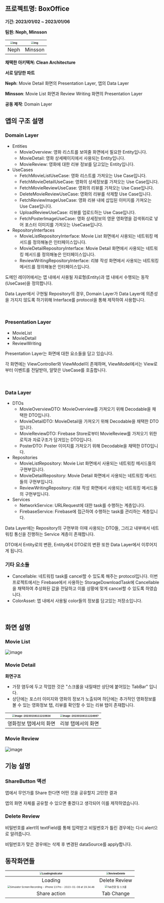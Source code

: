 ## 프로젝트명: BoxOffice

**기간: 2023/01/02 ~ 2023/01/06**

**팀원: Neph, Minsson**

| <img src="https://avatars.githubusercontent.com/u/67148595?v=4" alt="img" style="zoom:50%;" /> | <img src="https://avatars.githubusercontent.com/u/96630194?v=4" alt="img" style="zoom:50%;" /> |
| :----------------------------------------------------------: | :----------------------------------------------------------: |
|                             Neph                             |                           Minsson                            |

**채택한 아키텍쳐: Clean Architecture**

**서로 담당한 파트**

**Neph**: Movie Detail 화면의 Presentation Layer, 앱의 Data Layer

**Minsson**: Movie List 화면과 Review Writing 화면의 Presentation Layer

**공동 제작**: Domain Layer



## 앱의 구조 설명

### Domain Layer

- Entities
  - MovieOverview: 영화 리스트를 보여줄 화면에서 필요한 Entity입니다.
  - MovieDetail: 영화 상세페이지에서 사용되는 Entity입니다.
  - MovieReview: 영화에 대한 리뷰 정보를 담고있는 Entity입니다.
- UseCases
  - FetchMovieListUseCase: 영화 리스트를 가져오는 Use Case입니다.
  - FetchMovieDetailUseCase: 영화의 상세정보를 가져오는 Use Case입니다.
  - FetchMovieReviewUseCase: 영화의 리뷰를 가져오는 Use Case입니다.
  - DeleteMovieReviewUseCase: 영화의 리뷰를 삭제할 Use Case입니다.
  - FetchReviewImageUseCase: 영화 리뷰 내에 삽입된 이미지를 가져오는 Use Case입니다.
  - UploadReviewUseCase: 리뷰를 업로드하는 Use Case입니다.
  - FetchPosterImageUseCase: 영화 상세정보의 영문 영화명을 검색쿼리로 넣어 포스터 이미지를 가져오는 UseCase입니다.
- RepositoryInterfaces
  - MovieListRepositoryInterface: Movie List 화면에서 사용되는 네트워킹 메서드를 정의해놓은 인터페이스입니다.
  - MovieDetailRepositoryInterface: Movie Detail 화면에서 사용되는 네트워킹 메서드를 정의해놓은 인터페이스입니다.
  - ReviewWritingRepositoryInterface: 리뷰 작성 화면에서 사용되는 네트워킹 메서드를 정의해놓은 인터페이스입니다.

도메인 레이어에서는 앱 내에서 사용될 자료형(Entity)과 앱 내에서 수행되는 동작(UseCase)을 정의합니다.

Data Layer에서 구현될 Repository의 경우, Domain Layer가 Data Layer에 의존성을 가지지 않도록 하기위해 Interface를 protocol을 통해 제작하여 사용합니다.

<br/> 

### Presentation Layer

- MovieList
- MovieDetail
- ReviewWriting

Presentation Layer는 화면에 대한 요소들을 담고 있습니다.

각 화면에는 ViewController와 ViewModel이 존재하며, ViewModel에서는 View로부터 이벤트를 전달받아, 알맞은 UseCase를 호출합니다.

<br/> 

### Data Layer

- DTOs
  - MovieOverviewDTO: MovieOverview를 가져오기 위해 Decodable을 채택한 DTO입니다.
  - MovieDetailDTO: MovieDetail을 가져오기 위해 Decodable을 채택한 DTO입니다.
  - MovieReviewDTO: Firebase Store로부터 MovieReview를 가져오기 위한 로직과 자료구조가 담겨있는 DTO입니다.
  - PosterDTO: Poster 이미지를 가져오기 위해 Decodable을 채택한 DTO입니다.
- Repositories
  - MovieListRepository: Movie List 화면에서 사용되는 네트워킹 메서드들의 구현부입니다.
  - MovieDetailRepository: Movie Detail 화면에서 사용되는 네트워킹 메서드들의 구현부입니다.
  - ReviewWritingRepository: 리뷰 작성 화면에서 사용되는 네트워킹 메서드들의 구현부입니다.
- Services
  - NetworkService: URLRequest에 대한 task를 수행하는 계층입니다.
  - FirebaseService: Firebase에 접근하여 수행하는 task를 관리하는 계층입니다.

Data Layer에는 Repository의 구현부와 이때 사용되는 DTO들, 그리고 내부에서 네트워킹 통신을 진행하는 Service 계층이 존재합니다.

DTO에서 Entity로의 변환, Entity에서 DTO로의 변환 또한 Data Layer에서 이루어지게 됩니다.



### 기타 요소들

- Cancellable: 네트워킹 task를 cancel할 수 있도록 해주는 protocol입니다. 이번 프로젝트에서는 Firebase에서 사용하는 StorageDownloadTask에 Cancellable을 채택하여 추상화된 값을 전달하고 이를 상황에 맞게 cancel할 수 있도록 하였습니다.
- ColorAsset: 앱 내에서 사용될 color들의 정보를 담고있는 저장소입니다.

<br/> 

## 화면 설명

### Movie List
![image](https://user-images.githubusercontent.com/96630194/211033663-e1a48ba0-c10e-4060-aea9-b090a46b9237.png)




### Movie Detail

**화면구조**

- 가장 염두에 두고 작업한 것은 "스크롤을 내릴때만 상단에 붙어있는 TabBar" 입니다.
- 상단에는 포스터 이미지와 영화의 정보가 노출되며 하단에는 추가적인 영화정보를 볼 수 있는 영화정보 탭, 리뷰를 확인할 수 있는 리뷰 탭이 존재합니다.

| <img src="https://raw.githubusercontent.com/Neph3779/Blog-Image/forUpload/img/20230104111210.png" alt="image-20230104111210634" style="zoom:50%;" /> | <img src="https://raw.githubusercontent.com/Neph3779/Blog-Image/forUpload/img/20230104111224.png" alt="image-20230104111224697" style="zoom:50%;" /> |
| :----------------------------------------------------------: | :----------------------------------------------------------: |
|                    영화정보 탭에서의 화면                    |                      리뷰 탭에서의 화면                      |


### Movie Review
![image](https://user-images.githubusercontent.com/96630194/211033684-66114677-4862-424a-b2da-3cc3cf0506c8.png)



## 기능 설명

### ShareButton 액션

앱에서 무언가를 Share 한다면 어떤 것을 공유할지 고민한 결과

앱의 화면 자체를 공유할 수 있으면 좋겠다고 생각되어 이를 제작하였습니다.

### Delete Review

비밀번호를 alert의 textField를 통해 입력받고 비밀번호가 틀린 경우에는 다시 alert으로 알려줍니다.

비밀번호가 맞은 경우에는 삭제 후 변경된 dataSource를 apply합니다.



## 동작화면들

| <img src="https://raw.githubusercontent.com/Neph3779/Blog-Image/forUpload/img/20230104112342.gif" alt="LoadingIndicator" style="zoom:50%;" /> | <img src="https://raw.githubusercontent.com/Neph3779/Blog-Image/forUpload/img/20230104112430.gif" alt="ReviewDelete" style="zoom:50%;" /> |
| :----------------------------------------------------------: | :----------------------------------------------------------: |
|                           Loading                            |                        Delete Review                         |
| <img src="https://raw.githubusercontent.com/Neph3779/Blog-Image/forUpload/img/20230106193523.gif" alt="Simulator Screen Recording - iPhone 13 Pro - 2023-01-06 at 19.34.46" style="zoom:50%;" /> | <img src="https://raw.githubusercontent.com/Neph3779/Blog-Image/forUpload/img/20230104112524.gif" alt="Tab전환 및 스크롤" style="zoom:50%;" /> |
|                         Share action                         |                          Tab Change                          |

